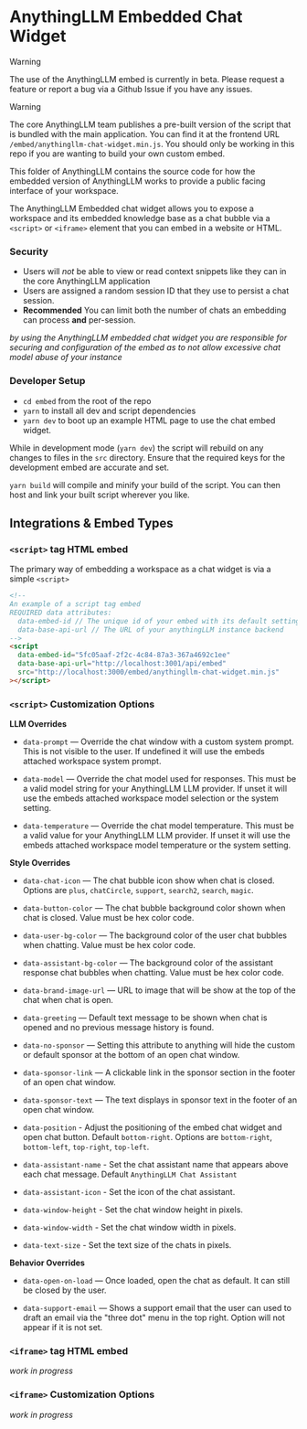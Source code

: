# AnythingLLM Embedded Chat Widget

> [!WARNING]
> The use of the AnythingLLM embed is currently in beta. Please request a feature or
> report a bug via a Github Issue if you have any issues.

> [!WARNING]
> The core AnythingLLM team publishes a pre-built version of the script that is bundled
> with the main application. You can find it at the frontend URL `/embed/anythingllm-chat-widget.min.js`.
> You should only be working in this repo if you are wanting to build your own custom embed.

This folder of AnythingLLM contains the source code for how the embedded version of AnythingLLM works to provide a public facing interface of your workspace.

The AnythingLLM Embedded chat widget allows you to expose a workspace and its embedded knowledge base as a chat bubble via a `<script>` or `<iframe>` element that you can embed in a website or HTML.

### Security

- Users will _not_ be able to view or read context snippets like they can in the core AnythingLLM application
- Users are assigned a random session ID that they use to persist a chat session.
- **Recommended** You can limit both the number of chats an embedding can process **and** per-session.

_by using the AnythingLLM embedded chat widget you are responsible for securing and configuration of the embed as to not allow excessive chat model abuse of your instance_

### Developer Setup

- `cd embed` from the root of the repo
- `yarn` to install all dev and script dependencies
- `yarn dev` to boot up an example HTML page to use the chat embed widget.

While in development mode (`yarn dev`) the script will rebuild on any changes to files in the `src` directory. Ensure that the required keys for the development embed are accurate and set.

`yarn build` will compile and minify your build of the script. You can then host and link your built script wherever you like.

## Integrations & Embed Types

### `<script>` tag HTML embed

The primary way of embedding a workspace as a chat widget is via a simple `<script>`

```html
<!--
An example of a script tag embed
REQUIRED data attributes:
  data-embed-id // The unique id of your embed with its default settings
  data-base-api-url // The URL of your anythingLLM instance backend
-->
<script
  data-embed-id="5fc05aaf-2f2c-4c84-87a3-367a4692c1ee"
  data-base-api-url="http://localhost:3001/api/embed"
  src="http://localhost:3000/embed/anythingllm-chat-widget.min.js"
></script>
```

### `<script>` Customization Options

**LLM Overrides**

- `data-prompt` — Override the chat window with a custom system prompt. This is not visible to the user. If undefined it will use the embeds attached workspace system prompt.

- `data-model` — Override the chat model used for responses. This must be a valid model string for your AnythingLLM LLM provider. If unset it will use the embeds attached workspace model selection or the system setting.

- `data-temperature` — Override the chat model temperature. This must be a valid value for your AnythingLLM LLM provider. If unset it will use the embeds attached workspace model temperature or the system setting.

**Style Overrides**

- `data-chat-icon` — The chat bubble icon show when chat is closed. Options are `plus`, `chatCircle`, `support`, `search2`, `search`, `magic`.

- `data-button-color` — The chat bubble background color shown when chat is closed. Value must be hex color code.

- `data-user-bg-color` — The background color of the user chat bubbles when chatting. Value must be hex color code.

- `data-assistant-bg-color` — The background color of the assistant response chat bubbles when chatting. Value must be hex color code.

- `data-brand-image-url` — URL to image that will be show at the top of the chat when chat is open.

- `data-greeting` — Default text message to be shown when chat is opened and no previous message history is found.

- `data-no-sponsor` — Setting this attribute to anything will hide the custom or default sponsor at the bottom of an open chat window.

- `data-sponsor-link` — A clickable link in the sponsor section in the footer of an open chat window.

- `data-sponsor-text` — The text displays in sponsor text in the footer of an open chat window.

- `data-position` - Adjust the positioning of the embed chat widget and open chat button. Default `bottom-right`. Options are `bottom-right`, `bottom-left`, `top-right`, `top-left`.

- `data-assistant-name` - Set the chat assistant name that appears above each chat message. Default `AnythingLLM Chat Assistant`

- `data-assistant-icon` - Set the icon of the chat assistant.

- `data-window-height` - Set the chat window height in pixels.

- `data-window-width` - Set the chat window width in pixels.

- `data-text-size` - Set the text size of the chats in pixels.

**Behavior Overrides**

- `data-open-on-load` — Once loaded, open the chat as default. It can still be closed by the user.

- `data-support-email` — Shows a support email that the user can used to draft an email via the "three dot" menu in the top right. Option will not appear if it is not set.

### `<iframe>` tag HTML embed

_work in progress_

### `<iframe>` Customization Options

_work in progress_
